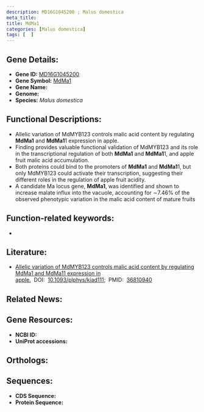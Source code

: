 ```yaml
---
description: MD16G1045200 ; Malus domestica
meta_title:
title: MdMa1
categories: [Malus domestica]
tags: [  ]
---
```


## Gene Details:
- **Gene ID:** [MD16G1045200]()
- **Gene Symbol:** <u>MdMa1</u>
- **Gene Name:** 
- **Genome:** []()
- **Species:** *Malus domestica*

## Functional Descriptions:
   - Allelic variation of MdMYB123 controls malic acid content by regulating **MdMa1** and **MdMa1**1 expression in apple.
   - Finding provides valuable functional validation of MdMYB123 and its role in the transcriptional regulation of both **MdMa1** and **MdMa1**1, and apple fruit malic acid accumulation.
   - Both proteins could bind to the promoters of **MdMa1** and **MdMa1**1, but only MdMYB123 could activate their transcription, suggesting their different roles in the regulation of apple fruit acidity.
   - A candidate Ma locus gene, **MdMa1**, was identified and shown to increase malate influx into the vacuole, accounting for ∼7.46% of the observed phenotypic variation in the malic acid content of mature fruits

## Function-related keywords:
   - [](/tags//)

## Literature:
   - [Allelic variation of MdMYB123 controls malic acid content by regulating MdMa1 and MdMa11 expression in apple.](https://doi.org/10.1093/plphys/kiad111)&nbsp;&nbsp;DOI:&nbsp;&nbsp;[10.1093/plphys/kiad111](https://doi.org/10.1093/plphys/kiad111);&nbsp;&nbsp;PMID:&nbsp;&nbsp;[36810940](https://pubmed.ncbi.nlm.nih.gov/36810940/)

## Related News:

## Gene Resources:
- **NCBI ID:**  [](https://www.ncbi.nlm.nih.gov/gene/?term=)
- **UniProt accessions:**  [](https://www.uniprot.org/uniprotkb//entry)

## Orthologs:

## Sequences:
- **CDS Sequence:**
- **Protein Sequence:**
